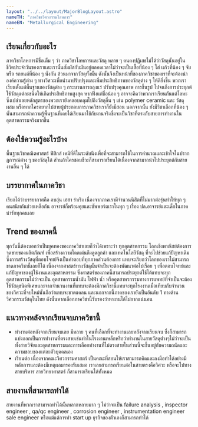 ```yaml
---
layout: "../../layout/MajorBlogLayout.astro"
nameTH: "ภาควิชาวิศวกรรมโลหการ"
nameEN: "Metallurgical Engineering"
---
```



## เรียนเกี่ยวกับอะไร
ภาควิชาโลหการมีชื่อเต็ม ๆ ว่า ภาควิชาโลหการเเละวัสดุ หลาย ๆ คนคงปฏิเสธไม่ได้ว่าวัสดุนั้นอยู่ในชีวิตประจำวันของเราและเรานั้นสัมผัสกับมันอยู่ตลอดเวลาไม่ว่าจะเป็นเสื้อที่น้อง ๆ ใส่ เเก้วที่น้อง ๆ จับ หรือ รถยนต์ที่น้อง ๆ นั่งกัน ล้วนมาจากวัสดุทั้งนั้น ดังนั้นจึงเป็นหน้าที่ของภาควิชาของเราที่จะต้องนำองค์ความรู้ต่าง ๆ ทางวิศวะเพื่อนำมาปรับปรุงและเพิ่มประสิทธิภาพของวัสดุต่าง ๆ ให้ดียิ่งขึ้น พวกเราเรียนตั้งแต่พื้นฐานของวัสดุต่าง ๆ กระบวนการถลุงแร่ ปรับปรุงคุณภาพ การขึ้นรูป ไปจนถึงการประยุกต์ใช้วัสดุแต่ละชนิดให้เกิดประสิทธิภาพสูงสุด หากฟังแต่ชื่อน้อง ๆ อาจจะคิดว่าพวกเราเรียนกันแต่โลหะ ซึ่งเปล่าเลยหลักสูตรของพวกเรายังคลอบคลุมไปถึงวัสดุอื่น ๆ เช่น polymer ceramic และ วัสดุผสม หรือหากใครอยากไปสายผู้ประกอบการภาควิชาเราก็ยังมีสอน นอกจากนั้น ยังมีวิชาเลือกที่น้อง ๆ นั้นสามารถนำความรู้พื้นฐานที่เคยได้เรียนมาใช้กับงานจริงซึ่งจะเป็นวิชาที่ตรงกับสายการทำงานในอุตสาหกรรมจริงมากขึ้น  


## ต้องใช้ความรู้อะไรบ้าง
พื้นฐานวิชาคณิตศาสตร์ ฟิสิกส์ เคมีที่ดีในระดับนึงเพื่อที่จะสามารถใช้ในการคำนวณและเข้าใจในปรากฎการณ์ต่าง ๆ ของวัสดุได้ ส่วนถ้าใครชอบชีวะก็สามารถเรียนได้เนื่องจากสามาถนำไปประยุกต์กับสายงานอื่น ๆ ได้


## บรรยากาศในภาควิชา
เรียกได้ว่าบรรยากาศคือ อบอุ่น เฮฮา ร่าเริง เนื่องจากภาคเรามีจำนวนนิสิตที่ไม่มากต่อรุ่นทำให้ทุก ๆ คนสนิทกันช่วยเหลือกัน อาจารย์ก็พร้อมคุยและซัพพอร์ตเราในทุก ๆ เรื่อง ปล.อาจารย์และเด็กในภาคน่ารักทุกคนเลย


## Trend ของภาคนี้
ทุกวันนี้ต้องบอกว่าเป็นยุคทองของภาควิชาเลยก็ว่าได้เพราะว่า ทุกอุตสาหกรรม โลกเชิงพาณิชย์ต้องการจุดขายของผลิตภัณฑ์ เพื่อสร้างความโดดเด่นดึงดูดลูกค้า และเทคโนโลยีวัสดุ ที่จะไปช่วยแก้ปัญหาเดิม ซึ่งการสร้างวัสดุที่ตอบโจทย์จึงเป็นคำตอบที่ทุกภาคส่วนต้องการ แทบจะเรียกว่าโลกของเราไม่สามารถขาดภาควิชานี้เลยก็ได้ เนื่องจากศาสตร์ทางวัสดุนั้นจำเป็นจะต้องพัฒนาต่อไปเรื่อย ๆ เพื่อตอบโจทย์และแก้ปัญหาของผู้ใช้งานและอุตสาหกรรม ซึ่งศาสตร์ของภาคนี้สามารถประยุกต์ใช้ได้แทบจะทุกอุตสาหกรรมไม่ว่าจะเป็น อุตสาหกรรมน้ำมัน ไฟฟ้า น้ำ หรืออุตสาหรกรรมทางการแพทย์ที่จำเป็นจะต้องใช้วัสดุชนิดพิเศษและจากจำนวนงานที่แทบจะต้องมีภาควิชานี้แทบจะทุกโรงงานเมื่อเทียบกับจำนวนของวิศวะที่จบใหม่นั้นถือว่าแทบจะขาดแคลน และนอกจากนี้ภาคของเรายังเป็นอันดับ 1 ทางด้านวิศวกรรมวัสดุในไทย ดังนั้นหากเลือกภาควิชานี้รับรองว่าหางานได้ไม่ยากแน่นอน


## แนวทางหลังจากเรียนจบภาควิชานี้
- ทำงานต่อหลังจากเรียนจบเลย มีหลาย ๆ คนที่เลือกที่จะทำงานเลยหลังจากเรียนจบ ซึ่งก็สามารถแบ่งออกเป็นการทำงานที่ตรงสายเช่นทำในโรงงานเหล็กหรือว่าทำงานในสายวัสดุต่่างๆไม่ว่าจะเป็นทั้งสายวิจัยและอุตสาหกรรมและการเลือกทำงานที่ไม่ตรงสายในส่วนนี้จะขึ้นอยู่กับความถนัดและความชอบของแต่ละตัวบุคคลเอง
- เรียนต่อ เนื่องจากคณะวิศวกรรมศาสตร์ เป็นคณะที่สอนให้เราสามารถคิดและลงมือทำได้อย่างมีหลักการและต้องมีเหตุผลมารองรับเสมอ เราเลยสามารถเรียนต่อในสายตรงคือวิศวะ หรือจะไปทางสายบริหาร สายวิทยาศาสตร์ ก็สามารถเรียนได้ทั้งหมด


## สายงานที่สามารถทำได้
สายงานที่พวกเราสามารถทำได้นั้นหลากหลายมาก ๆ ไม่ว่าจะเป็น
failure analysis , inspector engineer , qa/qc engineer , corrosion engineer , instrumentation engineer  sale engineer หรือแม้แต่การทำ start up ธุรกิจของตัวเองก็สามารถทำได้
